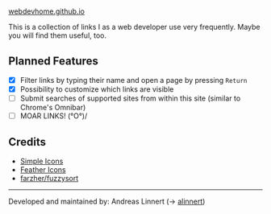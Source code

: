 # <WebdevHome />

[webdevhome.github.io](https://webdevhome.github.io)

This is a collection of links I as a web developer use very frequently. Maybe you will find them useful, too.

## Planned Features

- [x] Filter links by typing their name and open a page by pressing `Return`
- [x] Possibility to customize which links are visible
- [ ] Submit searches of supported sites from within this site (similar to Chrome's Omnibar)
- [ ] MOAR LINKS! \(°O°)/

## Credits

- [Simple Icons](http://simpleicons.org/)
- [Feather Icons](https://github.com/feathericons/feather)
- [farzher/fuzzysort](https://github.com/farzher/fuzzysort)

---

Developed and maintained by: Andreas Linnert (→ [alinnert](https://github.com/alinnert))
